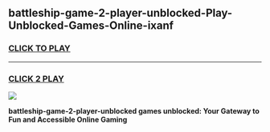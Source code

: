 
## battleship-game-2-player-unblocked-Play-Unblocked-Games-Online-ixanf
<h3>
<a href="https://premium76.site?title=battleship-game-2-player-unblocked&ref=24A">CLICK TO PLAY</a></h3>
<hr>

<h3>
<a href="https://premium76.site?title=battleship-game-2-player-unblocked&ref=24A">CLICK 2 PLAY</a>
  
</h3>

<a href="https://premium76.site?title=battleship-game-2-player-unblocked&ref=24A"><img src="https://clearcache.store/games.png"></a>


**battleship-game-2-player-unblocked games unblocked: Your Gateway to Fun and Accessible Online Gaming**
